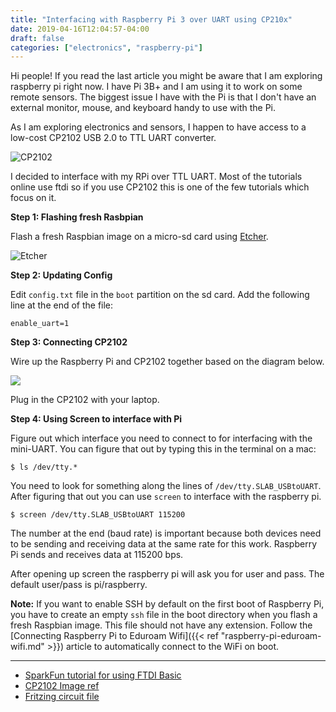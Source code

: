 ```yaml
---
title: "Interfacing with Raspberry Pi 3 over UART using CP210x"
date: 2019-04-16T12:04:57-04:00
draft: false
categories: ["electronics", "raspberry-pi"]
---
```


Hi people! If you read the last article you might be aware that I am exploring raspberry pi right now. I have Pi 3B+ and I am using it to work on some remote sensors. The biggest issue I have with the Pi is that I don't have an external monitor, mouse, and keyboard handy to use with the Pi. 

As I am exploring electronics and sensors, I happen to have access to a low-cost CP2102 USB 2.0 to TTL UART converter. 

![CP2102](/images/raspberry/cp210x_large.png)

I decided to interface with my RPi over TTL UART. Most of the tutorials online use ftdi so if you use CP2102 this is one of the few tutorials which focus on it. 


**Step 1: Flashing fresh Rasbpian**

Flash a fresh Raspbian image on a micro-sd card using [Etcher](https://www.balena.io/etcher/).

![Etcher](/images/raspberry/etcher.png)

**Step 2: Updating Config**

Edit `config.txt` file in the `boot` partition on the sd card. Add the following line at the end of the file:

```
enable_uart=1
```

**Step 3: Connecting CP2102**

Wire up the Raspberry Pi and CP2102 together based on the diagram below. 

![](/images/raspberry/raspi_cp2102.png)

Plug in the CP2102 with your laptop.

**Step 4: Using Screen to interface with Pi**

Figure out which interface you need to connect to for interfacing with the mini-UART. You can figure that out by typing this in the terminal on a mac:

```
$ ls /dev/tty.*
```

You need to look for something along the lines of `/dev/tty.SLAB_USBtoUART`. After figuring that out you can use `screen` to interface with the raspberry pi.

```
$ screen /dev/tty.SLAB_USBtoUART 115200
```

The number at the end (baud rate) is important because both devices need to be sending and receiving data at the same rate for this work. Raspberry Pi sends and receives data at 115200 bps. 

After opening up screen the raspberry pi will ask you for user and pass. The default user/pass is pi/raspberry. 

**Note:** If you want to enable SSH by default on the first boot of Raspberry Pi, you have to create an empty `ssh` file in the boot directory when you flash a fresh Raspbian image. This file should not have any extension. Follow the [Connecting Raspberry Pi to Eduroam Wifi]({{< ref "raspberry-pi-eduroam-wifi.md" >}}) article to automatically connect to the WiFi on boot.


<hr>

- [SparkFun tutorial for using FTDI Basic](https://learn.sparkfun.com/tutorials/headless-raspberry-pi-setup/all)
- [CP2102 Image ref](https://eecs.oregonstate.edu/education/hardware/cp210x/)
- [Fritzing circuit file](/images/raspberry/CP2102-circuit.fzz)